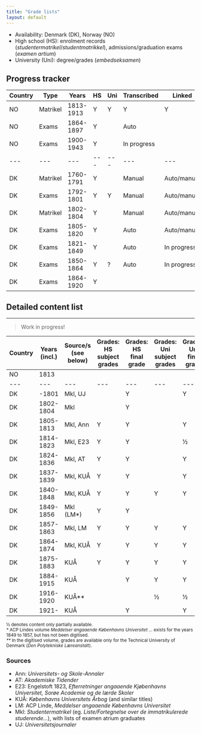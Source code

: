 ```yaml
---
title: "Grade lists"
layout: default
---
```


- Availability: Denmark (DK), Norway (NO)
- High school (HS): enrolment records (*studentermatrikel*/*studentmatrikkel*), admissions/graduation exams (*examen artium*)
- University (Uni): degree/grades (*embedseksamen*)

## Progress tracker

| Country | Type | Years | HS | Uni | Transcribed | Linked |
|---|---|---|---|---|---|---|
| NO | Matrikel | 1813-1913 | Y | Y | Y | Y |
| NO | Exams | 1864-1897 | Y | | Auto | |
| NO | Exams | 1900-1943 | Y | |In progress | |
|---|---|---|---|---|---|---|
| DK | Matrikel | 1760-1791 | Y | | Manual | Auto/manual |
| DK | Exams | 1792-1801 | Y | Y | Manual |Auto/manual |
| DK | Matrikel | 1802-1804 | Y | | Manual | Auto/manual |
| DK | Exams | 1805-1820 | Y | | Auto |Auto/manual |
| DK | Exams | 1821-1849 | Y | | Auto |In progress |
| DK | Exams | 1850-1864 | Y | ? | Auto |In progress |
| DK | Exams | 1864-1920 | Y | | | |

## Detailed content list

---
> Work in progress!

| Country | Years (incl.) | Source/s (see below) | Grades: HS subject grades | Grades: HS final grade | Grades: Uni subject grades | Grades: Uni final grade |
|---|---|---|---|---|---|---|
| NO | 1813 | | | | | |
|---|---|---|---|---|---|---|
| DK | -1801 | Mkl, UJ | | Y | | Y |
| DK | 1802-1804 | Mkl | | Y | | |
| DK | 1805-1813 | Mkl, Ann | Y | Y | | Y |
| DK | 1814-1823 | Mkl, E23 | Y | Y | | ½ |
| DK | 1824-1836 | Mkl, AT | Y | Y | | Y |
| DK | 1837-1839 | Mkl, KUÅ | Y | Y | | Y |
| DK | 1840-1848 | Mkl, KUÅ | Y | Y | Y | Y |
| DK | 1849-1856 | Mkl (LM*) | Y | Y | | |
| DK | 1857-1863 | Mkl, LM | Y | Y | Y | Y |
| DK | 1864-1874 | Mkl, KUÅ | Y | Y | Y | Y |
| DK | 1875-1883 | KUÅ | Y | Y | Y | Y |
| DK | 1884-1915 | KUÅ | | Y | Y | Y |
| DK | 1916-1920 | KUÅ** | | | ½ | ½ |
| DK | 1921- | KUÅ | | Y | | Y |

<small>½ denotes content only partially available.  
_*_ ACP Lindes volume _Meddelser angaaende Københavns Universitet ..._ exists for the years 1849 to 1857, but has not been digitised.  
_**_ In the digitised volume, grades are available only for the Technical University of Denmark (_Den Polytekniske Læreanstalt_).</small>


### Sources
- Ann: _Universitets- og Skole-Annaler_
- AT: _Akademiske Tidender_
- E23: Engelstoft 1823, _Efterretninger angaaende Kjøbenhavns Universitet, Sorøe Academie og de lærde Skoler_
- KUÅ: _Københavns Universitets Årbog_ (and similar titles)
- LM: ACP Linde, _Meddelser angaaende Københavns Universitet_
- Mkl: _Studentermatrikel_ (eg. _Liste/Fortegnelse over de immatrikulerede studerende..._), with lists of examen atrium graduates
- UJ: _Universitetsjournaler_
